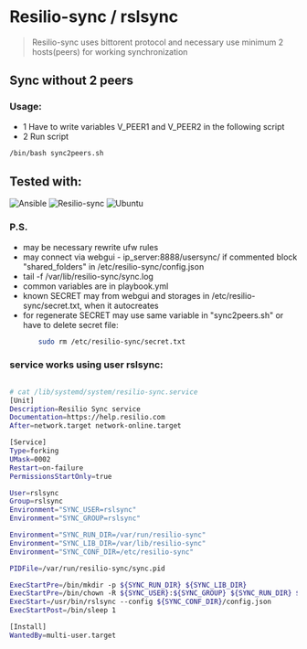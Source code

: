 # Resilio-sync / rslsync
> Resilio-sync uses bittorent protocol and necessary use minimum 2 hosts(peers) for working synchronization

## Sync without 2 peers



### Usage: 

- 1 Have to write variables V_PEER1 and V_PEER2 in the following script
- 2 Run script
```bash
/bin/bash sync2peers.sh
```





## Tested with:
![Ansible](https://img.shields.io/badge/ansible-2.8.6.0-green.svg)
![Resilio-sync](https://img.shields.io/badge/rslsync-2.6.3%20(1340)-green.svg)
![Ubuntu](https://img.shields.io/badge/ubuntu-16.04.6%20LTS%20(Xenial%20Xerus)-green.svg)

 ### P.S.
 - may be necessary rewrite ufw rules
 - may connect via webgui - ip_server:8888/usersync/<usersyncpass> if commented block "shared_folders" in /etc/resilio-sync/config.json
 - tail -f /var/lib/resilio-sync/sync.log
 - common variables are in playbook.yml
 - known SECRET may from webgui and storages in /etc/resilio-sync/secret.txt, when it autocreates
 - for regenerate SECRET may use same variable in "sync2peers.sh" or have to delete secret file: 
```bash
       sudo rm /etc/resilio-sync/secret.txt
```

### service works using user rslsync:

```bash

# cat /lib/systemd/system/resilio-sync.service 
[Unit]
Description=Resilio Sync service
Documentation=https://help.resilio.com
After=network.target network-online.target

[Service]
Type=forking
UMask=0002
Restart=on-failure
PermissionsStartOnly=true

User=rslsync
Group=rslsync
Environment="SYNC_USER=rslsync"
Environment="SYNC_GROUP=rslsync"

Environment="SYNC_RUN_DIR=/var/run/resilio-sync"
Environment="SYNC_LIB_DIR=/var/lib/resilio-sync"
Environment="SYNC_CONF_DIR=/etc/resilio-sync"

PIDFile=/var/run/resilio-sync/sync.pid

ExecStartPre=/bin/mkdir -p ${SYNC_RUN_DIR} ${SYNC_LIB_DIR}
ExecStartPre=/bin/chown -R ${SYNC_USER}:${SYNC_GROUP} ${SYNC_RUN_DIR} ${SYNC_LIB_DIR}
ExecStart=/usr/bin/rslsync --config ${SYNC_CONF_DIR}/config.json
ExecStartPost=/bin/sleep 1

[Install]
WantedBy=multi-user.target


```